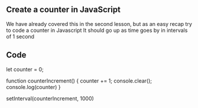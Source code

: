 ## Create a counter in JavaScript

We have already covered this in the second lesson, but as an easy recap try to code a counter in Javascript
It should go up as time goes by in intervals of 1 second

## Code

let counter = 0;

function counterIncrement() {
counter += 1;
console.clear();
console.log(counter)
}

setInterval(counterIncrement, 1000)
